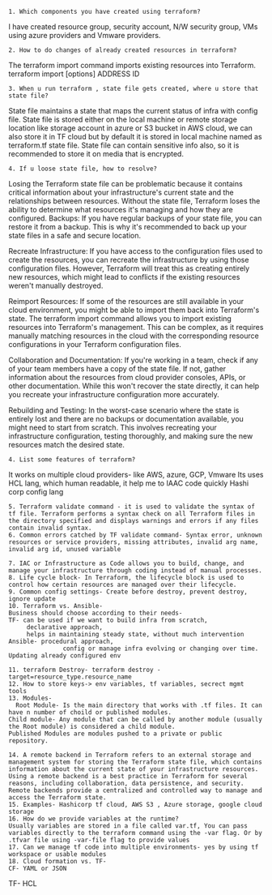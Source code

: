 	1. Which components you have created using terraform?
I have created resource group, security account, N/W security group, VMs using azure providers and Vmware providers.

	2. How to do changes of already created resources in terraform?
The terraform import command imports existing resources into Terraform.
terraform import [options] ADDRESS ID

	3. When u run terraform , state file gets created, where u store that state file?
State file maintains a state that maps the current status of  infra with config file.
State file is stored either on the local machine or remote storage location like storage account in azure or S3 bucket in AWS cloud, we can also store it in TF cloud but by default it is stored in local machine named as terraform.tf state file.
State file can contain sensitive info also, so it is recommended to store it on media that is encrypted.

	4. If u loose state file, how to resolve?
Losing the Terraform state file can be problematic because it contains critical information about your infrastructure's current state and the relationships between resources. Without the state file, Terraform loses the ability to determine what resources it's managing and how they are configured. 
Backups: If you have regular backups of your state file, you can restore it from a backup. This is why it's recommended to back up your state files in a safe and secure location.

Recreate Infrastructure: If you have access to the configuration files used to create the resources, you can recreate the infrastructure by using those configuration files. However, Terraform will treat this as creating entirely new resources, which might lead to conflicts if the existing resources weren't manually destroyed.

Reimport Resources: If some of the resources are still available in your cloud environment, you might be able to import them back into Terraform's state. The terraform import command allows you to import existing resources into Terraform's management. This can be complex, as it requires manually matching resources in the cloud with the corresponding resource configurations in your Terraform configuration files.

Collaboration and Documentation: If you're working in a team, check if any of your team members have a copy of the state file. If not, gather information about the resources from cloud provider consoles, APIs, or other documentation. While this won't recover the state directly, it can help you recreate your infrastructure configuration more accurately.

Rebuilding and Testing: In the worst-case scenario where the state is entirely lost and there are no backups or documentation available, you might need to start from scratch. This involves recreating your infrastructure configuration, testing thoroughly, and making sure the new resources match the desired state.


	4. List some features of terraform?
It works on multiple cloud providers- like AWS, azure, GCP, Vmware
Its uses HCL lang, which human readable, it help me to IAAC code quickly
Hashi corp config lang

	5. Terraform validate command - it is used to validate the syntax of tf file. Terraform performs a syntax check on all Terraform files in the directory specified and displays warnings and errors if any files contain invalid syntax.
	6. Common errors catched by TF validate command- Syntax error, unknown resources or service providers, missing attributes, invalid arg name, invalid arg id, unused variable

	7. IAC or Infrastructure as Code allows you to build, change, and manage your infrastructure through coding instead of manual processes.
	8. Life cycle block- In Terraform, the lifecycle block is used to control how certain resources are managed over their lifecycle.
	9. Common config settings- Create before destroy, prevent destroy, ignore update
	10. Terraform vs. Ansible-
	Business should choose according to their needs-
	TF- can be used if we want to build infra from scratch, 
	     declarative approach, 
	     helps in maintaining steady state, without much intervention
	Ansible- procedural approach, 
	               config or manage infra evolving or changing over time.
	Updating already configured env
	
	11. terraform Destroy- terraform destroy -target=resource_type.resource_name
	12. How to store keys-> env variables, tf variables, secrect mgmt tools
	13. Modules- 
	  Root Module- Is the main directory that works with .tf files. It can have n number of choild or published modules.
	Child module- Any module that can be called by another module (usually the Root module) is considered a child module.
	Published Modules are modules pushed to a private or public repository.
	
	14. A remote backend in Terraform refers to an external storage and management system for storing the Terraform state file, which contains information about the current state of your infrastructure resources. Using a remote backend is a best practice in Terraform for several reasons, including collaboration, data persistence, and security. Remote backends provide a centralized and controlled way to manage and access the Terraform state.
	15. Examples- Hashicorp tf cloud, AWS S3 , Azure storage, google cloud storage
	16. How do we provide variables at the runtime?
	Usually variables are stored in a file called var.tf, You can pass variables directly to the terraform command using the -var flag. Or by .tfvar file using -var-file flag to provide values
	17. Can we manage tf code into multiple environments- yes by using tf workspace or usable modules
	18. Cloud formation vs. TF- 
	CF- YAML or JSON
TF- HCL
